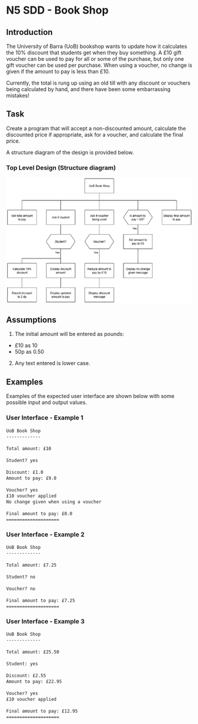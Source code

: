 # N5 SDD - Book Shop


## Introduction

The University of Barra (UoB) bookshop wants to update how it calculates the 10% discount that students get when they buy something.  A £10 gift voucher can be used to pay for all or some of the purchase, but only one gift voucher can be used per purchase.  When using a voucher, no change is given if the amount to pay is less than £10.

Currently, the total is rung up using an old till with any discount or vouchers being calculated by hand, and there have been some embarrassing mistakes!  


## Task

Create a program that will accept a non-discounted amount, calculate the discounted price if appropriate, ask for a voucher, and calculate the final price.

A structure diagram of the design is provided below.


### Top Level Design (Structure diagram)

![Diagram](assets/sd1.png)


## Assumptions

1. The initial amount will be entered as pounds:

* £10 as 10
* 50p as 0.50

2. Any text entered is lower case.


## Examples

Examples of the expected user interface are shown below with some possible input and output values.


### User Interface - Example 1
```
UoB Book Shop
-------------

Total amount: £10

Student? yes

Discount: £1.0
Amount to pay: £9.0

Voucher? yes
£10 voucher applied
No change given when using a voucher

Final amount to pay: £0.0
====================
```


### User Interface - Example 2
```
UoB Book Shop
-------------

Total amount: £7.25

Student? no

Voucher? no

Final amount to pay: £7.25
====================
```


### User Interface - Example 3
```
UoB Book Shop
-------------

Total amount: £25.50

Student: yes

Discount: £2.55
Amount to pay: £22.95

Voucher? yes
£10 voucher applied

Final amount to pay: £12.95
====================
```
